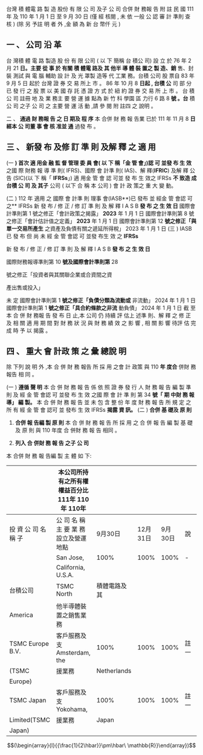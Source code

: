 台灣 積 體電 路 製 造 股份 有 限 公 司 及子 公 司 合併 財 務報 告 附 註 民 國 111 年 及 110 年 1 月 1 日 至 9 月 30 日
(僅 經 核閱 , 未 依 一般 公 認 審 計 準則 查 核 )
(除 另 予註 明 者 外 ,金 額 為 新 台 幣仟 元 )

## 一 、 **公司 沿 革**

 台 灣積 體 電 路 製造 股 份 有 限 公司 ( 以 下 簡稱 台 積公 司) 設 立 於 76 年 2 月 21 **日。主要 從 事 於 有關 積 體電 路及 其 他半 導 體 裝 置之 製 造、銷** 售、封 裝 測試 與 電 腦 輔助 設 計 及 光 罩製 造等 代 工業 務。台積 公司 股 票自 83 年 9 月 5 日 起於 台灣 證 券 交 易 所上 市 。 86 年 10 月 8 **日起 , 台積 公** 司 部 分 已 發 行 之 股 票 以 美 國 存 託 憑 證 方 式 於 紐 約 證 券 交 易 所 上 市 。 台 積公 司 註冊 地 及 業 務主 要 營 運 據 點為 新 竹 科 學園 區 力行 6 路 8 **號 。台** 積公 司 之子 公 司 之 主要 營 運 活 動 ,請 參 閱 附 註四 之 說明 。

 二 、 **通過 財 務報 告 之 日 期及 程 序**
 本 合併 財 務 報 告業 已於 111 年 11 月 8 **日 經本 公 司董 事 會 核 准並 通** 過發 布 。

## 三 、 **新發 布 及修 訂 準 則 及解 釋 之 適 用**

(一 **) 首次 適 用金 融 監 督 管理 委 員 會( 以 下 稱「金 管 會」)認 可 並發 布 生 效**
之國 際 財務 報 導 準 則( IFRS)、國際 會 計準 則( IAS)、解 釋(**IFRIC**) 及解 釋 公告 (SIC)(以 下 稱「 **IFRSs**」) 適 用金 管 會 認 可並 發 布 生 效之 IFRSs **不 致造 成 台積 公 司 及 其子** 公司 ( 以下 合 稱 本 公司 ) 會 計 政 策之 重 大 變 動。

(二 ) 112 年 適用 之 國際 會 計準 則 理事 會(IASB**)已 發布 並 經金 管 會認 可 之**
IFRSs 新 發 布 / 修 正 / 修 訂 準 則 及 解 釋 I A S B **發 布 之 生 效 日**
國際會計準則第 1 號之修正「會計政策之揭露」 **2023** 年 1 月 1 日 國際會計準則第 8 號之修正「會計估計值之定義」 **2023** 年 1 月 1 日 國際會計準則第 12 **號之修正「與單一交易所產生**
之資產及負債有關之遞延所得稅」
 2023 年 1 月 1 日
(三 ) IASB 已 發 布 但 尚 未 經 金 管 會認 可 並發 布生 效 之 **IFRSs** 

新 發 布 / 修 正 / 修 訂 準 則 及 解 釋 I A S B **發 布 之 生 效 日**

國際財務報導準則第 10 **號及國際會計準則第** 28

號之修正「投資者與其關聯企業或合資間之資

產出售或投入」

未 定 國際會計準則第 1 **號之修正「負債分類為流動或**
非流動」
 2024 年 1 月 1 日 國際會計準則第 1 **號之修正「具合約條款之非流**
動負債」
 2024 年 1 月 1 日 截 至本 合 併 財 務報 告 發 布 日 止,本 公司 仍 持續 評 估上 述準 則、解 釋 之 修 正 及 相 關 適 用 期 間 對 財 務 狀 況 與 財 務 績 效 之 影 響 , 相 關 影 響 待評 估 完成 時 予 以 揭露 。

## 四 、 **重大 會 計政 策 之 彙 總說 明**

 除 下列 說 明 外 ,本 合 併 財 務 報告 所 採 用 之會 計 政策 與 110 **年 度合** 併財 務 報告 相 同 。

(一 ) **遵循 聲 明**
 本 合 併 財 務 報 告 係 依 照 證 券 發 行 人 財 務 報 告 編 製 準 則 及 經 金 管 會認 可 並發 布 生 效 之國 際 會 計 準 則 第 34 **號「 期 中財 務 報 導」 編 製。** 本 合 併 財 務 報 告 並 未 包 含 整 份 年 度 財 務 報 告 所 規 定 之 所 有 經 金 管 會 認可 並 發布 生 效 IFRSs **揭露 資 訊。**
(二 ) **合併 基 礎及 原 則**
 1. **合併 報 告編 製 原 則**
 本 合 併 財 務 報 告 所 採 用 之 合 併 報 告 編 製 基 礎 及 原 則 與 110 年度 合 併財 務 報 告 相同 。

 2. **列入 合 併財 務 報 告 之子 公 司**

 本 合併 財 務 報 告編 製 主 體 如 下:

|                      | 本公司所持有之所有權權益百分比 111年 110年 110年   |              |          |         |      |    |
|----------------------|----------------------------------------------------|--------------|----------|---------|------|----|
| 投 資 公 司 名 稱 子 | 公 司 名 稱 主 要 業 務 設立及營運地點             | 9月30日      | 12月31日 | 9月30日 | 說   | 明 |
|                      | San Jose,                                          | 100%         | 100%     | 100%    | -   |    |
|                      | California,  U.S.A.                                |              |          |         |      |    |
| 台積公司             | TSMC North                                         | 積體電路及其 |          |         |      |    |
| America              | 他半導體裝 置之銷售業 務                           |              |          |         |      |    |
| TSMC Europe B.V.     | 客戶服務及支 Amsterdam, the                        | 100%         | 100%     | 100%    | 註一 |    |
| (TSMC               | 援業務                                             | Netherlands  |          |         |      |    |
| Europe)             |                                                    |              |          |         |      |    |
| TSMC Japan           | 客戶服務及支 Yokohama,                             | 100%         | 100%     | 100%    | 註一 |    |
| Limited(TSMC        | 援業務                                             | Japan        |          |         |      |    |
| Japan)              |                                                    |              |          |         |      |    |

$$(\begin{array}{l}{{\frac{1}{2\hbar}}\pm\hbar\ \mathbb{R}}\end{array})$$
